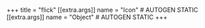 +++
title = "flick"
[[extra.args]]
name = "Icon" # AUTOGEN STATIC
[[extra.args]]
name = "Object" # AUTOGEN STATIC
+++
